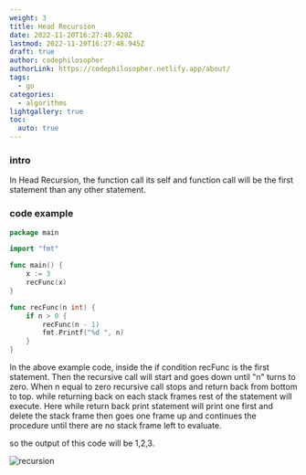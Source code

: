 ```yaml
---
weight: 3
title: Head Recursion
date: 2022-11-20T16:27:48.928Z
lastmod: 2022-11-20T16:27:48.945Z
draft: true
author: codephilosopher
authorLink: https://codephilosopher.netlify.app/about/
tags:
  - go
categories:
  - algorithms
lightgallery: true
toc:
  auto: true
---
```

### intro 

In Head Recursion, the function call its self and function call will be the first statement than any other statement.

### code example

```go
package main

import "fmt"

func main() {
	x := 3
	recFunc(x)
}

func recFunc(n int) {
	if n > 0 {
		recFunc(n - 1)
		fmt.Printf("%d ", n)
	}
}
```

In the above example code, inside the if condition recFunc is the first statement. Then the recursive call will start and goes down until "n" turns to zero. When n equal to zero recursive call stops and return back from bottom to top. while returning back on each stack frames rest of the statement will execute. Here while return back print statement will print one first and delete the stack frame then goes one frame up and continues the procedure until there are no stack frame left to evaluate. 

so the output of this code will be 1,2,3.

![recursion](/images/uploads/screenshot-from-2022-11-20-22-16-44.png "head recursion")